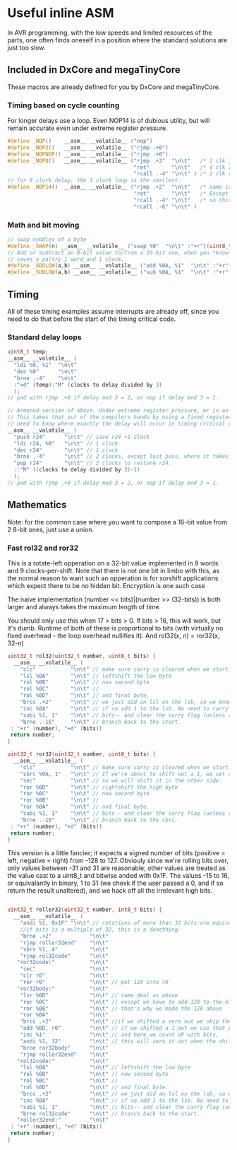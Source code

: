# Useful inline ASM
In AVR programming, with the low speeds and limited resources of the parts, one often finds oneself in a position where the standard solutions are just too slow.

## Included in DxCore and megaTinyCore
These macros are already defined for you by DxCore and megaTinyCore.
### Timing based on cycle counting
For longer delays use a loop. Even NOP14 is of dubious utility, but will remain accurate even under extreme register pressure.
```c++
#define _NOP()    __asm__ __volatile__ ("nop")
#define _NOP2()   __asm__ __volatile__ ("rjmp .+0")
#define _NOPNOP() __asm__ __volatile__ ("rjmp .+0")
#define _NOP8()   __asm__ __volatile__ ("rjmp .+2"  "\n\t"   /* 2 clk jump over next instruction */ \
                                        "ret"       "\n\t"   /* 4 clk return "wha? wtf?" */    \
                                        "rcall .-4" "\n\t" ) /* 2 clk rcall "Oh, I see. We jump over a return (2 clocks) rcall it (2 more), and then immediately return, taking 4 more clocks." */
// for 9 clock delay, the 3 clock loop is the smallest.
#define _NOP14()  __asm__ __volatile__ ("rjmp .+2"  "\n\t"   /* same idea as above. */ \
                                        "ret"       "\n\t"   /* Except now it's no longer able to beat the loop if it has a free register. */ \
                                        "rcall .-4" "\n\t"   /* so this is unlikely to be better, ever. */ \
                                        "rcall .-6" "\n\t" )
```
### Math and bit moving
```c++
// swap nybbles of a byte
#define _SWAP(n) __asm__ __volatile__ ("swap %0"  "\n\t" :"+r"((uint8_t)(n)))
// Add or subtract an 8-bit value to/from a 16-bit one, when you *know* that no carry will result
// saves a paltry 1 word and 1 clock.
#define _ADDLOW(a,b) __asm__ __volatile__ ("add %0A, %1"  "\n\t" :"+r"((uint16_t)(a)):"r"((uint8_t) b))
#define _SUBLOW(a,b) __asm__ __volatile__ ("sub %0A, %1"  "\n\t" :"+r"((uint16_t)(a)):"r"((uint8_t) b))
```
## Timing
All of these timing examples assume interrupts are already off, since you need to do that before the start of the timing critical code.
### Standard delay loops
```c++
uint8_t temp;
__asm__ __volatile__ (
  "ldi %0, %1"  "\n\t"
  "dec %0"      "\n\t"
  "brne .-4"    "\n\t"
  :"=d" (temp):"M" (clocks to delay divided by 3)
  );
// pad with rjmp .+0 if delay mod 3 = 2, or nop if delay mod 3 = 1.

// Armored version of above. Under extreme register pressure, or in an ISR, the compiler will have to free up that register.
// This takes that out of the compilers hands by using a fixed register, by saving and restoring it ourselves, since we
// need to know where exactly the delay will occur in timing critical code.
__asm__ __volatile__ (
  "push r24"      "\n\t" // save r24 +1 clock
  "ldi r24, %0"   "\n\t" // 1 clock
  "dec r24"       "\n\t" // 1 clock
  "brne .-4"      "\n\t" // 2 clocks, except last pass, where it takes 1, compensating for the ldi on the first round
  "pop r24"       "\n\t" // 2 clocks to restore r24.
  ::"M" ((clocks to delay divided by 3)-1)
  );
// pad with rjmp .+0 if delay mod 3 = 2, or nop if delay mod 3 = 1.


```

## Mathematics
Note: for the common case where you want to compose a 16-bit value from 2 8-bit ones, just use a union.

### Fast rol32 and ror32
This is a rotate-left opperation on a 32-bit value implemented in 9 words and 9 clocks-per-shift. Note that there is not one bit in limbo with this, as the normal reason to want such an opperation is for xorshift applications which expect there to be no hidden bit. Encryption is one such case

The naive implementation (number << bits)|(number >> (32-bits)) is both larger and always takes the maximum length of time.

You should only use this when 17 > bits > 0. If bits > 16, this will work, but it's dumb. Runtime of both of these is proportional to bits (with virtually no fixed overhead - the loop overhead nullifies it). And rol32(x, n) = ror32(x, 32-n)




```c++
uint32_t rol32(uint32_t number, uint8_t bits) {
  __asm__ __volatile__ (
    "clc"           "\n\t" // make sure carry is cleared when we start.
    "lsl %0A"       "\n\t" // leftshift the low byte
    "rol %0B"       "\n\t" // now second byte
    "rol %0C"       "\n\t" //
    "rol %0D"       "\n\t" // and final byte.
    "brcc .+2"      "\n\t" // we just did an lsl on the lsb, so we know low bit is currently zero, so see if we just shifted out a 1.
    "inc %0A"       "\n\t" // if so add 1 to the lsb. No need to carry because we know the low bit is 0
    "subi %1, 1"    "\n\t" // bits-- and clear the carry flag (unless called with bits = 0 - don't do that, or add a check in the C code.)
    "brne .-16"     "\n\t" // branch back to the start.
 : "+r" (number), "+d" (bits))
 return number;
}

uint32_t ror32(uint32_t number, uint8_t bits) {
  __asm__ __volatile__ (
    "clc"           "\n\t" // make sure carry is cleared when we start.
    "sbrc %0A, 1"   "\n\t" // If we're about to shift out a 1, we set carry
    "sec"           "\n\t" // so we will shift it in the other side.
    "ror %0D"       "\n\t" // rightshift the high byte
    "ror %0C"       "\n\t" // now second byte
    "ror %0B"       "\n\t" //
    "ror %0A"       "\n\t" // and final byte.
    "subi %1, 1"    "\n\t" // bits-- and clear the carry flag (unless called with bits = 0 - don't do that, or add a check in the C code.)
    "brne .-16"     "\n\t" // branch back to the sbrc.
 : "+r" (number), "+d" (bits))
 return number;
}
```
This version is a little fancier; it expects a signed number of bits (positive = left, negative = right) from -128 to 127. Obviouly since we're rolling bits over, only values between -31 and 31 are reasonable; other values are treated as the value cast to a uint8_t and bitwise anded with 0x1F. The values -15 to 16, or equivalantly in binary, 1 to 31 (we chexk if the user passed a 0, and if so return the result unaltered), and we hack off all the irrelevant high bits.


```c++

uint32_t roller32(uint32_t number, int8_t bits) {
  __asm__ __volatile__ (
    "andi %1, 0x1F" "\n\t" // rotations of more than 32 bits are equivalent to bits mod 32. From here on out, we treat this as a 5 bit unsigned int.
    //if bits is a multiple of 32, this is a donothing.
    "brne .+2"            "\n\t"
    "rjmp roller32end"    "\n\t"
    "sbrs %1, 4"          "\n\t"
    "rjmp rol32code"      "\n\t"
   "ror32code:"           "\n\t"
    "sec"                 "\n\t"
    "clr r0"              "\n\t"
    "ror r0"              "\n\t" // put 128 into r0
   "ror32body:"           "\n\t"
    "lsr %0D"             "\n\t" // same deal as above
    "ror %0C"             "\n\t" // except we have to add 128 to the high byte instead of 1 to the low byte.
    "ror %0B"             "\n\t" // that's why we made the 128 above
    "ror %0A"             "\n\t"
    "brcc .+2"            "\n\t" //if we shifted a zero out we skip the addition,
    "add %0D, r0"         "\n\t" // if we shifted a 1 out we use that preprepared 128.
    "inc %1"              "\n\t" // and here we count UP with bits,
    "andi %1, 32"         "\n\t" // this will zero it out when the shift hits 32, indicating the desired number of rightshifts
    "brne ror32body"      "\n\t"
    "rjmp roller32end"    "\n\t"
   "rol32code:"           "\n\t"
    "lsl %0A"             "\n\t" // leftshift the low byte
    "rol %0B"             "\n\t" // now second byte
    "rol %0C"             "\n\t" //
    "rol %0D"             "\n\t" // and final byte.
    "brcc .+2"            "\n\t" // we just did an lsl on the lsb, so we know low bit is currently zero, so see if we just shifted out a 1.
    "inc %0A"             "\n\t" // if so add 1 to the lsb. No need to carry because we know the low bit is 0
    "subi %1, 1"          "\n\t" // bits-- and clear the carry flag (unless called with bits = 0, but we checked for that)
    "brne rol32code"      "\n\t" // branch back to the start.
   "roller32end:"         "\n\t"
 : "+r" (number), "+d" (bits))
 return number;
}

```
